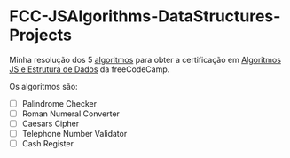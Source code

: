 # FCC-JSAlgorithms-DataStructures-Projects
Minha resolução dos 5 [algoritmos](https://www.freecodecamp.org/learn/javascript-algorithms-and-data-structures/#javascript-algorithms-and-data-structures-projects) para obter a certificação em [Algoritmos JS e Estrutura de Dados](https://www.freecodecamp.org/learn/javascript-algorithms-and-data-structures/) da freeCodeCamp.

Os algoritmos são:
 - [ ] Palindrome Checker
 - [ ] Roman Numeral Converter
 - [ ] Caesars Cipher
 - [ ] Telephone Number Validator
 - [ ] Cash Register
